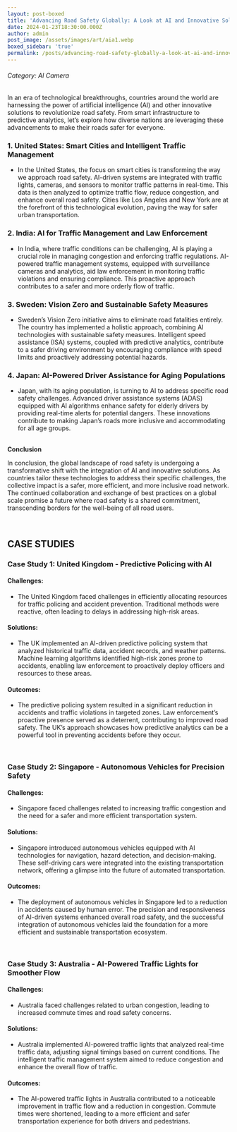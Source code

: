 ```yaml
---
layout: post-boxed
title: 'Advancing Road Safety Globally: A Look at AI and Innovative Solutions'
date: 2024-01-23T18:30:00.000Z
author: admin
post_image: /assets/images/art/aia1.webp
boxed_sidebar: 'true'
permalink: /posts/advancing-road-safety-globally-a-look-at-ai-and-innovative-solutions
---
```


###### Category: AI Camera

In an era of technological breakthroughs, countries around the world are harnessing the power of artificial intelligence (AI) and other innovative solutions to revolutionize road safety. From smart infrastructure to predictive analytics, let’s explore how diverse nations are leveraging these advancements to make their roads safer for everyone.

### 1. United States: Smart Cities and Intelligent Traffic Management

* In the United States, the focus on smart cities is transforming the way we approach road safety. AI-driven systems are integrated with traffic lights, cameras, and sensors to monitor traffic patterns in real-time. This data is then analyzed to optimize traffic flow, reduce congestion, and enhance overall road safety. Cities like Los Angeles and New York are at the forefront of this technological evolution, paving the way for safer urban transportation.

### 2. India: AI for Traffic Management and Law Enforcement

* In India, where traffic conditions can be challenging, AI is playing a crucial role in managing congestion and enforcing traffic regulations. AI-powered traffic management systems, equipped with surveillance cameras and analytics, aid law enforcement in monitoring traffic violations and ensuring compliance. This proactive approach contributes to a safer and more orderly flow of traffic.

### 3. Sweden: Vision Zero and Sustainable Safety Measures

* Sweden’s Vision Zero initiative aims to eliminate road fatalities entirely. The country has implemented a holistic approach, combining AI technologies with sustainable safety measures. Intelligent speed assistance (ISA) systems, coupled with predictive analytics, contribute to a safer driving environment by encouraging compliance with speed limits and proactively addressing potential hazards.

### 4. Japan: AI-Powered Driver Assistance for Aging Populations

* Japan, with its aging population, is turning to AI to address specific road safety challenges. Advanced driver assistance systems (ADAS) equipped with AI algorithms enhance safety for elderly drivers by providing real-time alerts for potential dangers. These innovations contribute to making Japan’s roads more inclusive and accommodating for all age groups.

<br>
<b>Conclusion</b>
<p>
In conclusion, the global landscape of road safety is undergoing a transformative shift with the integration of AI and innovative solutions. As countries tailor these technologies to address their specific challenges, the collective impact is a safer, more efficient, and more inclusive road network. The continued collaboration and exchange of best practices on a global scale promise a future where road safety is a shared commitment, transcending borders for the well-being of all road users.
</p>

<br>

## CASE STUDIES

### Case Study 1: United Kingdom - Predictive Policing with AI

#### Challenges:

* The United Kingdom faced challenges in efficiently allocating resources for traffic policing and accident prevention. Traditional methods were reactive, often leading to delays in addressing high-risk areas.

#### Solutions:

* The UK implemented an AI-driven predictive policing system that analyzed historical traffic data, accident records, and weather patterns. Machine learning algorithms identified high-risk zones prone to accidents, enabling law enforcement to proactively deploy officers and resources to these areas.

#### Outcomes:

* The predictive policing system resulted in a significant reduction in accidents and traffic violations in targeted zones. Law enforcement’s proactive presence served as a deterrent, contributing to improved road safety. The UK’s approach showcases how predictive analytics can be a powerful tool in preventing accidents before they occur.

<br>

### Case Study 2: Singapore - Autonomous Vehicles for Precision Safety

#### Challenges:

* Singapore faced challenges related to increasing traffic congestion and the need for a safer and more efficient transportation system.

#### Solutions:

* Singapore introduced autonomous vehicles equipped with AI technologies for navigation, hazard detection, and decision-making. These self-driving cars were integrated into the existing transportation network, offering a glimpse into the future of automated transportation.

#### Outcomes:

* The deployment of autonomous vehicles in Singapore led to a reduction in accidents caused by human error. The precision and responsiveness of AI-driven systems enhanced overall road safety, and the successful integration of autonomous vehicles laid the foundation for a more efficient and sustainable transportation ecosystem.

<br>

### Case Study 3: Australia - AI-Powered Traffic Lights for Smoother Flow

#### Challenges:

* Australia faced challenges related to urban congestion, leading to increased commute times and road safety concerns.

#### Solutions:

* Australia implemented AI-powered traffic lights that analyzed real-time traffic data, adjusting signal timings based on current conditions. The intelligent traffic management system aimed to reduce congestion and enhance the overall flow of traffic.

#### Outcomes:

* The AI-powered traffic lights in Australia contributed to a noticeable improvement in traffic flow and a reduction in congestion. Commute times were shortened, leading to a more efficient and safer transportation experience for both drivers and pedestrians.
